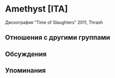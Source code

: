 # Amethyst [ITA]

Дискография
"Time of Slaughters" 2011, Thrash

## Отношения с другими группами


## Обсуждения


## Упоминания

